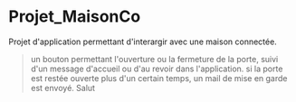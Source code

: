 # Projet_MaisonCo
Projet d'application permettant d'interargir avec une maison connectée.
> un bouton permettant l'ouverture ou la fermeture de la porte, suivi d'un message d'accueil
ou d'au revoir dans l'application.
> si la porte est restée ouverte plus d'un certain temps, un mail de mise en garde est envoyé.
Salut
